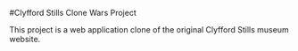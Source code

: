 #Clyfford Stills Clone Wars Project

This project is a web application clone of the original Clyfford Stills museum
website.
